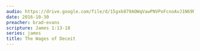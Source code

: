 ```yaml
---
audio: https://drive.google.com/file/d/15gxk079AOWqVawPNVPoFcnoAvJ1N69NK/view
date: 2016-10-30
preacher: brad-evans
scripture: James 1:13-18
series: james
title: The Wages of Deceit
---
```

